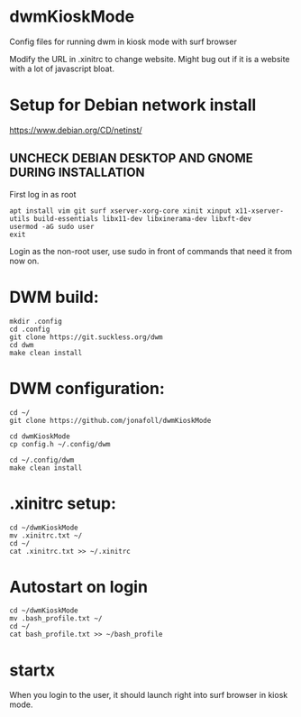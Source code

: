 # dwmKioskMode
Config files for running dwm in kiosk mode with surf browser

Modify the URL in .xinitrc to change website. Might bug out if it is a website with a lot of javascript bloat.

# Setup for Debian network install
https://www.debian.org/CD/netinst/

## UNCHECK DEBIAN DESKTOP AND GNOME DURING INSTALLATION

First log in as root

    apt install vim git surf xserver-xorg-core xinit xinput x11-xserver-utils build-essentials libx11-dev libxinerama-dev libxft-dev  
    usermod -aG sudo user
    exit
    
Login as the non-root user, use sudo in front of commands that need it from now on.

# DWM build:
    mkdir .config
    cd .config
    git clone https://git.suckless.org/dwm
    cd dwm
    make clean install

# DWM configuration:
    cd ~/
    git clone https://github.com/jonafoll/dwmKioskMode

    cd dwmKioskMode
    cp config.h ~/.config/dwm

    cd ~/.config/dwm
    make clean install

# .xinitrc setup:
    cd ~/dwmKioskMode
    mv .xinitrc.txt ~/
    cd ~/
    cat .xinitrc.txt >> ~/.xinitrc

# Autostart on login
    cd ~/dwmKioskMode
    mv .bash_profile.txt ~/
    cd ~/
    cat bash_profile.txt >> ~/bash_profile

# startx
When you login to the user, it should launch right into surf browser in kiosk mode.
